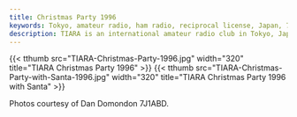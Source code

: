 ```yaml
---
title: Christmas Party 1996
keywords: Tokyo, amateur radio, ham radio, reciprocal license, Japan, 7J1YAA
description: TIARA is an international amateur radio club in Tokyo, Japan.
---
```


{{< tthumb src="TIARA-Christmas-Party-1996.jpg" width="320" title="TIARA Christmas Party 1996" >}}
{{< tthumb src="TIARA-Christmas-Party-with-Santa-1996.jpg" width="320" title="TIARA Christmas Party 1996 with Santa" >}}

Photos courtesy of Dan Domondon 7J1ABD.

